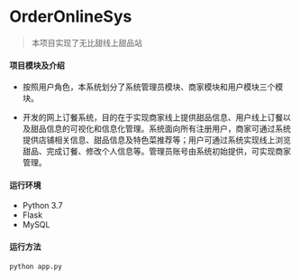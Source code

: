 # OrderOnlineSys

> 本项目实现了无比甜线上甜品站

#### 项目模块及介绍

+ 按照用户角色，本系统划分了系统管理员模块、商家模块和用户模块三个模块。

+ 开发的网上订餐系统，目的在于实现商家线上提供甜品信息、用户线上订餐以及甜品信息的可视化和信息化管理。系统面向所有注册用户，商家可通过系统提供店铺相关信息、甜品信息及特色菜推荐等；用户可通过系统实现线上浏览甜品、完成订餐、修改个人信息等。管理员账号由系统初始提供，可实现商家管理。

#### 运行环境

+ Python 3.7
+ Flask
+ MySQL

#### 运行方法

~~~python
python app.py
~~~

